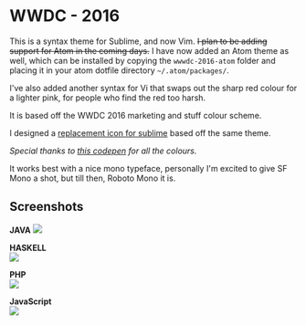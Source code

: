 # WWDC - 2016

This is a syntax theme for Sublime, and now Vim. ~~I plan to be adding support for Atom in the coming days.~~ I have now added an Atom theme as well, which can be installed by copying the `wwwdc-2016-atom` folder and placing it in your atom dotfile directory `~/.atom/packages/`.  

I've also added another syntax for Vi that swaps out the sharp red colour for a lighter pink, for people who find the red too harsh.   

It is based off the WWDC 2016 marketing and stuff colour scheme. 

I designed a [replacement icon for sublime](https://dribbble.com/shots/2778110-Sublime-Text-Replacement-Icon-WWDC-2016-Edition) based off the same theme.  

*Special thanks to [this codepen](http://codepen.io/macx/pen/PNaQvX/) for all the colours.*  

It works best with a nice mono typeface, personally I'm excited to give SF Mono a shot, but till then, Roboto Mono it is. 

## Screenshots  
**JAVA** 
![](http://puu.sh/pBFY5/1984c929cf.png)  

**HASKELL**  
![](http://puu.sh/pBG22/7cba8526b5.png)  

**PHP**  
![](http://puu.sh/pBG6f/d77127c2df.png)  

**JavaScript**  
![](http://puu.sh/pBGdd/0c63c575f7.png)
